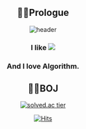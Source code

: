 <div align="center">
  
## 🧙‍♂️Prologue
![header](https://capsule-render.vercel.app/api?type=waving&color=gradient&height=265&section=header&text=hello,%20I'm&%20fontSize=66&fontAlign=50&fontAlignY=38&animation=twinkling)

  
### I like <img src="https://img.shields.io/badge/C-9999FF?style=flat-square&logo=C&logoColor=white"/>

### And I love Algorithm.<br/>

## 👨‍💻BOJ
[![solved.ac tier](http://mazassumnida.wtf/api/v2/generate_badge?boj=kcj1607)](https://solved.ac/kcj1607)

[![Hits](https://hits.seeyoufarm.com/api/count/incr/badge.svg?url=https%3A%2F%2Fgithub.com%2Fzzaekkii&count_bg=%234801C8&title_bg=%23555555&icon=apachecassandra.svg&icon_color=%2300FF22&title=hits&edge_flat=false)](https://hits.seeyoufarm.com)
</div>
